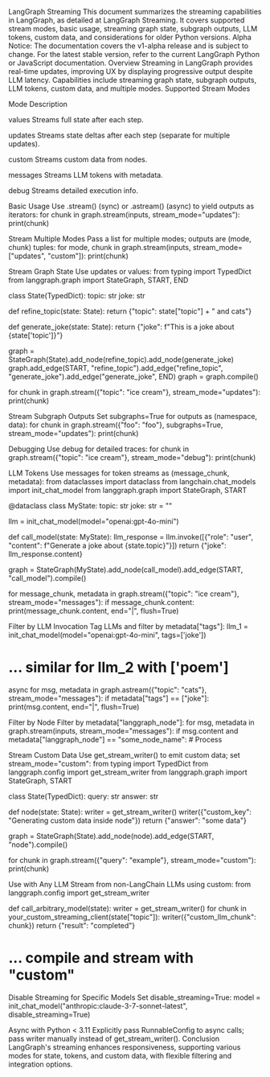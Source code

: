 LangGraph Streaming
This document summarizes the streaming capabilities in LangGraph, as detailed at LangGraph Streaming. It covers supported stream modes, basic usage, streaming graph state, subgraph outputs, LLM tokens, custom data, and considerations for older Python versions.
Alpha Notice: The documentation covers the v1-alpha release and is subject to change. For the latest stable version, refer to the current LangGraph Python or JavaScript documentation.
Overview
Streaming in LangGraph provides real-time updates, improving UX by displaying progressive output despite LLM latency. Capabilities include streaming graph state, subgraph outputs, LLM tokens, custom data, and multiple modes.
Supported Stream Modes



Mode
Description



values
Streams full state after each step.


updates
Streams state deltas after each step (separate for multiple updates).


custom
Streams custom data from nodes.


messages
Streams LLM tokens with metadata.


debug
Streams detailed execution info.


Basic Usage
Use .stream() (sync) or .astream() (async) to yield outputs as iterators:
for chunk in graph.stream(inputs, stream_mode="updates"):
    print(chunk)

Stream Multiple Modes
Pass a list for multiple modes; outputs are (mode, chunk) tuples:
for mode, chunk in graph.stream(inputs, stream_mode=["updates", "custom"]):
    print(chunk)

Stream Graph State
Use updates or values:
from typing import TypedDict
from langgraph.graph import StateGraph, START, END

class State(TypedDict):
    topic: str
    joke: str

def refine_topic(state: State):
    return {"topic": state["topic"] + " and cats"}

def generate_joke(state: State):
    return {"joke": f"This is a joke about {state['topic']}"}

graph = StateGraph(State).add_node(refine_topic).add_node(generate_joke)
graph.add_edge(START, "refine_topic").add_edge("refine_topic", "generate_joke").add_edge("generate_joke", END)
graph = graph.compile()

for chunk in graph.stream({"topic": "ice cream"}, stream_mode="updates"):
    print(chunk)

Stream Subgraph Outputs
Set subgraphs=True for outputs as (namespace, data):
for chunk in graph.stream({"foo": "foo"}, subgraphs=True, stream_mode="updates"):
    print(chunk)

Debugging
Use debug for detailed traces:
for chunk in graph.stream({"topic": "ice cream"}, stream_mode="debug"):
    print(chunk)

LLM Tokens
Use messages for token streams as (message_chunk, metadata):
from dataclasses import dataclass
from langchain.chat_models import init_chat_model
from langgraph.graph import StateGraph, START

@dataclass
class MyState:
    topic: str
    joke: str = ""

llm = init_chat_model(model="openai:gpt-4o-mini")

def call_model(state: MyState):
    llm_response = llm.invoke([{"role": "user", "content": f"Generate a joke about {state.topic}"}])
    return {"joke": llm_response.content}

graph = StateGraph(MyState).add_node(call_model).add_edge(START, "call_model").compile()

for message_chunk, metadata in graph.stream({"topic": "ice cream"}, stream_mode="messages"):
    if message_chunk.content:
        print(message_chunk.content, end="|", flush=True)

Filter by LLM Invocation
Tag LLMs and filter by metadata["tags"]:
llm_1 = init_chat_model(model="openai:gpt-4o-mini", tags=['joke'])
# ... similar for llm_2 with ['poem']

async for msg, metadata in graph.astream({"topic": "cats"}, stream_mode="messages"):
    if metadata["tags"] == ["joke"]:
        print(msg.content, end="|", flush=True)

Filter by Node
Filter by metadata["langgraph_node"]:
for msg, metadata in graph.stream(inputs, stream_mode="messages"):
    if msg.content and metadata["langgraph_node"] == "some_node_name":
        # Process

Stream Custom Data
Use get_stream_writer() to emit custom data; set stream_mode="custom":
from typing import TypedDict
from langgraph.config import get_stream_writer
from langgraph.graph import StateGraph, START

class State(TypedDict):
    query: str
    answer: str

def node(state: State):
    writer = get_stream_writer()
    writer({"custom_key": "Generating custom data inside node"})
    return {"answer": "some data"}

graph = StateGraph(State).add_node(node).add_edge(START, "node").compile()

for chunk in graph.stream({"query": "example"}, stream_mode="custom"):
    print(chunk)

Use with Any LLM
Stream from non-LangChain LLMs using custom:
from langgraph.config import get_stream_writer

def call_arbitrary_model(state):
    writer = get_stream_writer()
    for chunk in your_custom_streaming_client(state["topic"]):
        writer({"custom_llm_chunk": chunk})
    return {"result": "completed"}

# ... compile and stream with "custom"

Disable Streaming for Specific Models
Set disable_streaming=True:
model = init_chat_model("anthropic:claude-3-7-sonnet-latest", disable_streaming=True)

Async with Python < 3.11
Explicitly pass RunnableConfig to async calls; pass writer manually instead of get_stream_writer().
Conclusion
LangGraph's streaming enhances responsiveness, supporting various modes for state, tokens, and custom data, with flexible filtering and integration options.